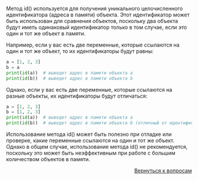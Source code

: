 Метод id() используется для получения уникального целочисленного идентификатора (адреса в памяти) объекта. Этот
идентификатор может быть использован для сравнения объектов, поскольку два объекта будут иметь одинаковый идентификатор
только в том случае, если это один и тот же объект в памяти.

Например, если у вас есть две переменные, которые ссылаются на один и тот же объект, то их идентификаторы будут равны:

```python
a = [1, 2, 3]
b = a
print(id(a))  # выведет адрес в памяти объекта a
print(id(b))  # выведет адрес в памяти объекта b
```

Однако, если у вас есть две переменные, которые ссылаются на разные объекты, их идентификаторы будут отличаться:

```python
a = [1, 2, 3]
b = [1, 2, 3]
print(id(a))  # выведет адрес в памяти объекта a
print(id(b))  # выведет адрес в памяти объекта b (отличный от идентификатора a)
```

Использование метода id() может быть полезно при отладке или проверке, какие переменные ссылаются на один и тот же
объект. Однако в общем случае, использование метода id() не рекомендуется, поскольку это может быть неэффективным при
работе с большим количеством объектов в памяти.

<div align="right">

[Вернуться к вопросам](../Вопросы.md)

</div>
